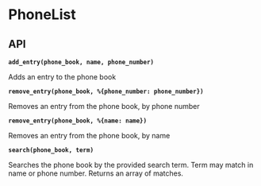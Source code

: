 # PhoneList

## API

**`add_entry(phone_book, name, phone_number)`**

Adds an entry to the phone book

**`remove_entry(phone_book, %{phone_number: phone_number})`**

Removes an entry from the phone book, by phone number

**`remove_entry(phone_book, %{name: name})`**

Removes an entry from the phone book, by name

**`search(phone_book, term)`**

Searches the phone book by the provided search term. Term may match in name
or phone number. Returns an array of matches.